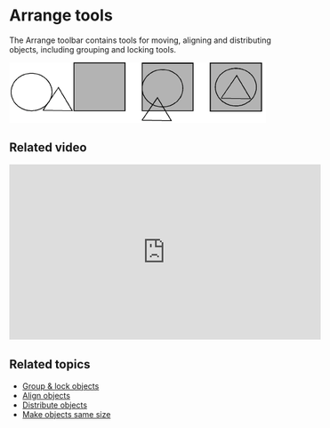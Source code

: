 # Arrange tools

The Arrange toolbar contains tools for moving, aligning and distributing objects, including grouping and locking tools.

![summary_-_edit00099.png](assets/summary_-_edit00099.png)

## Related video

<iframe src="https://www.youtube.com/embed/-X3KnhQXi_E" frameborder="0" 
		 allow="accelerometer; autoplay; encrypted-media; gyroscope; picture-in-picture" 
		 allowfullscreen="" style="width: 560px; height: 315px;">
<p>&#160;</p>
</iframe>

## Related topics

- [Group & lock objects](Group_lock_objects)
- [Align objects](Align_objects)
- [Distribute objects](Distribute_objects)
- [Make objects same size](Make_objects_same_size)
